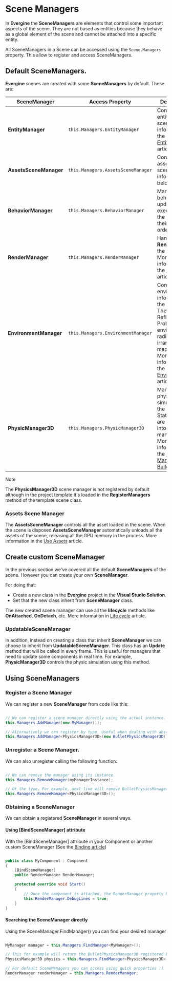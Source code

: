 # Scene Managers

In **Evergine** the **SceneManagers** are elements that control some important aspects of the scene. They are not based as entities because they behave as a global element of the scene and cannot be attached into a specific entity. 

All SceneManagers in a Scene can be accessed using the `Scene.Managers` property. This allow to register and access SceneManagers.

## Default SceneManagers.
**Evergine** scenes are created with some **SceneManagers** by default. These are:

| SceneManager | Access Property | Description |
| ------------ | ----------- | -----|
| **EntityManager** | ```this.Managers.EntityManager``` | Controls the entities of the scene. More information in the [EntityManager](../component_arch/entities/entity_manager.md) article.
| **AssetsSceneManager** | ```this.Managers.AssetsSceneManager``` | Controls the asset of the scene. More information below.
| **BehaviorManager** | ```this.Managers.BehaviorManager``` | Manages the behavior update execution of the scene and their priority order.
| **RenderManager** | ```this.Managers.RenderManager``` | Handles the **Rendering** of the scene. More information in the [Rendering](../../graphics/rendering_overview.md) article.
| **EnvironmentManager** | ```this.Managers.EnvironmentManager``` | Controls the environmental information of the scene. Their Reflection Probes, their environmental radiance and irrandiance maps, etc. More information in the [Environment](../../graphics/environment.md) article.
| **PhysicManager3D** | ```this.Managers.PhysicManager3D```| Manages the physic simulation. All the Rigid or Static bodies are registered into this manager. More information in the [Physic Manager and Bullet](../../physics/physicmanager_bullet.md) article.

>[!NOTE]
> The **PhysicsManager3D** scene manager is not registered by default although in the project template it's loaded in the **RegisterManagers** method of the template scene class.

### Assets Scene Manager
The **AssetsSceneManager** controls all the asset loaded in the scene. When the scene is disposed **AssetsSceneManager** automatically unloads all the assets of the scene, releasing all the GPU memory in the process. More information in the [Use Assets](../../evergine_studio/assets/use.md) article.
 
## Create custom SceneManager

In the previous section we've covered all the default **SceneManagers** of the scene. However you can create your own **SceneManager**.

For doing that:
- Create a new class in the **Evergine** project in the **Visual Studio Solution**.
- Set that the new class inherit from **SceneManager** class.

The new created scene manager can use all the **lifecycle** methods like **OnAttached**, **OnDetach**, etc. More information in [Life cycle](../lifecycle_elements.md) article.

### UpdatableSceneManager

In addition, instead on creating a class that inherit **SceneManager** we can choose to inherit from **UpdatableSceneManager**. This class has an **Update** method that will be called in every frame. This is useful for managers that need to update some components in real time. For example, **PhysicManager3D** controls the physic simulation using this method.

## Using SceneManagers

### Register a Scene Manager
We can register a new **SceneManager** from code like this:

```csharp

// We can register a scene manager directly using the actual instance.
this.Managers.AddManager(new MyManager());

// Alternatively we can register by type. Useful when dealing with abstract classes.
this.Managers.AddManager<PhysicsManager3D>(new BulletPhysicsManager3D());

```

### Unregister a Scene Manager.

We can also unregister calling the following function:

```csharp

// We can remove the manager using its instance.
this.Managers.RemoveManager(myManagerInstance);

// Or the type. For example, next line will remove BulletPhysicsManager3D manager that we registered in the previous section.
this.Managers.RemoveManager<PhysicsManager3D>();
```

### Obtaining a SceneManager
We can obtain a registered **SceneManager** in several ways.

#### Using [BindSceneManager] attribute

With the [BindSceneManager] attribute in your Component or another custom SceneManager (See the [Binding article](../component_arch/Binding.md))

```csharp

public class MyComponent : Component 
{    
    [BindSceneManager]
    public RenderManager RenderManager;

    protected override void Start()
    {
        // Once the component is attached, the RenderManager property has being bound...
        this.RenderManager.DebugLines = true;
    }
}

```

#### Searching the SceneManager directly
 
Using the SceneManager.FindManager<T>() you can find your desired manager

```csharp

MyManager manager = this.Managers.FindManager<MyManager>();

// This for example will return the BulletPhysicsManager3D registered before.
PhysicsManager3D physics = this.Managers.FindManager<PhysicsManager3D>();

// For default SceneManagers you can access using quick properties :)
RenderManager renderManager = this.Managers.RenderManager;

```